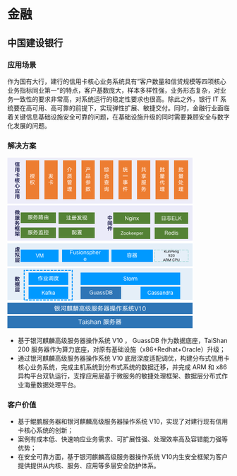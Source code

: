 <div class="markdown">

# 金融

## 中国建设银行

### 应用场景

作为国有大行，建行的信用卡核心业务系统具有”客户数量和信贷规模等四项核心业务指标同业第一“的特点，客户基数庞大，样本多样性强，业务形态复杂，对业务一致性的要求非常高，对系统运行的稳定性要求也很高。除此之外，银行 IT 系统要在高可用、高可靠的前提下，实现弹性扩展、敏捷交付。同时，金融行业面临着关键信息基础设施安全可靠的问题，在基础设施升级的同时需要兼顾安全与数字化发展的问题。

### 解决方案

![img1](./image//img1.png)

- 基于银河麒麟高级服务器操作系统 V10 ， GuassDB 作为数据底座，TaiShan 200 服务器作为算力底座，对原有基础设施（x86+Redhat+Oracle）升级；
- 通过银河麒麟高级服务器操作系统 V10 底层深度适配调优，构建分布式信用卡核心业务系统，完成主机系统到分布式系统的数据迁移，并完成 ARM 和 x86 异构平台双轨运行，支撑应用层基于微服务的敏捷处理框架、数据层分布式作业海量数据处理平台。

### 客户价值

- 基于鲲鹏服务器和银河麒麟高级服务器操作系统 V10，实现了对建行现有信用卡核心系统的创新；
- 案例有成本低、快速响应业务需求、可扩展性强、处理效率高及容错能力强等优势；
- 在安全可靠方面，基于银河麒麟高级服务器操作系统 V10内生安全框架为客户提供提供从内核、服务、应用等多层安全防护体系。


</div>
